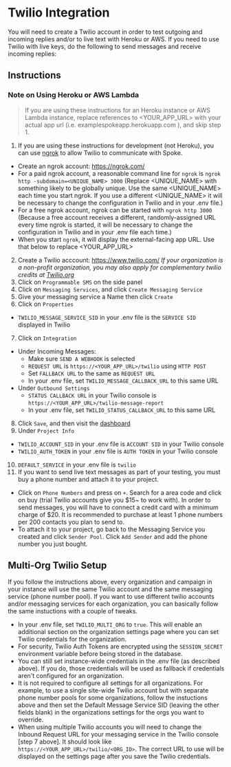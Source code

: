 # Twilio Integration

You will need to create a Twilio account in order to test outgoing and incoming replies and/or to live text with Heroku or AWS. If you need to use Twilio with live keys, do the following to send messages and receive incoming replies:


## Instructions

### Note on Using Heroku or AWS Lambda
> If you are using these instructions for an Heroku instance or AWS Lambda instance, replace references to <YOUR_APP_URL> with your actual app url (i.e. examplespokeapp.herokuapp.com ), and skip step 1.

1. If you are using these instructions for development (not Heroku), you can use [ngrok](https://ngrok.com/docs) to allow Twilio to communicate with Spoke.
  - Create an ngrok account: https://ngrok.com/
  - For a paid ngrok account, a reasonable command line for `ngrok` is `ngrok http -subdomain=<UNIQUE_NAME> 3000` (Replace <UNIQUE_NAME> with something likely to be globally unique. Use the same <UNIQUE_NAME> each time you start ngrok. If you use a different <UNIQUE_NAME> it will be necessary to change the configuration in Twilio and in your .env file.)
  - For a free ngrok account, ngrok can be started with `ngrok http 3000` (Because a free account receives a different, randomly-assigned URL every time ngrok is started, it will be necessary to change the configuration in Twilio and in your .env file each time.)
  - When you start `ngrok`, it will display the external-facing app URL. Use that below to replace <YOUR_APP_URL>
2. Create a Twilio acccount: https://www.twilio.com/ _If your organization is a non-profit organization, you may also apply for complementary twilio credits at [Twilio.org](https://www.twilio.org/application)_
3. Click on `Programmable SMS` on the side panel
4. Click on `Messaging Services`, and click `Create Messaging Service`
5. Give your messaging service a Name then click `Create`
6. Click on `Properties`
  - `TWILIO_MESSAGE_SERVICE_SID` in your .env file is the `SERVICE SID` displayed in Twilio
7. Click on `Integration`
  - Under Incoming Messages:
    - Make sure `SEND A WEBHOOK` is selected
    - `REQUEST URL` is `https://<YOUR_APP_URL>/twilio` using `HTTP POST`
    - Set `FALLBACK URL` to the same as `REQUEST URL`
    - In your .env file, set `TWILIO_MESSAGE_CALLBACK_URL` to this same URL
  - Under `Outbound Settings`
    - `STATUS CALLBACK URL` in your Twilio console is `https://<YOUR_APP_URL>/twilio-message-report`
    - In your .env file, set `TWILIO_STATUS_CALLBACK_URL` to this same URL
8. Click `Save`, and then visit the [dashboard](https://www.twilio.com/console)
9. Under `Project Info`
  - `TWILIO_ACCOUNT_SID` in your .env file is `ACCOUNT SID` in your Twilio console
  - `TWILIO_AUTH_TOKEN` in your .env file is `AUTH TOKEN` in your Twilio console
10. `DEFAULT_SERVICE` in your .env file is `twilio`
11. If you want to send live text messages as part of your testing, you must buy a phone number and attach it to your project.
  - Click on `Phone Numbers` and press on `+`. Search for a area code and click on buy (trial Twilio accounts give you $15~ to work with). In order to send messages, you will have to connect a credit card with a minimum charge of $20. It is recommended to purchase at least 1 phone numbers per 200 contacts you plan to send to.
  - To attach it to your project, go back to the Messaging Service you created and click `Sender Pool`. Click `Add Sender` and add the phone number you just bought.
  
## Multi-Org Twilio Setup
If you follow the instructions above, every organization and campaign in your instance will use the same Twilio account and the same messaging service (phone number pool). If you want to use different twilio accounts and/or messaging services for each organization, you can basically follow the same instuctions with a couple of tweaks.

- In your .env file, set `TWILIO_MULTI_ORG` to `true`. This will enable an additional section on the organization settings page where you can set Twilio credentials for the organization.
- For security, Twilio Auth Tokens are encrypted using the `SESSION_SECRET` environment variable before being stored in the database.
- You can still set instance-wide credentials in the .env file (as described above). If you do, those credentials will be used as fallback if credentials aren't configured for an organization.
- It is not required to configure all settings for all organizations. For example, to use a single site-wide Twilio account but with separate phone number pools for some organizations, follow the instuctions above and then set the Default Message Service SID (leaving the other fields blank) in the organizations settings for the orgs you want to override.
- When using multiple Twilio accounts you will need to change the Inbound Request URL for your messaging service in the Twilio console [step 7 above]. It should look like `https://<YOUR_APP_URL>/twilio/<ORG_ID>`. The correct URL to use will be displayed on the settings page after you save the Twilio credentials.

